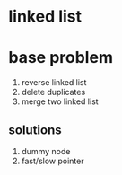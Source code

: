 # linked list

# base problem 
1. reverse linked list
2. delete duplicates
3. merge two linked list

## solutions
1. dummy node 
2. fast/slow pointer  
 